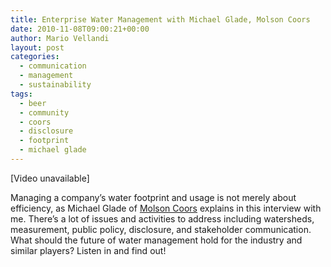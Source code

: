 ```yaml
---
title: Enterprise Water Management with Michael Glade, Molson Coors
date: 2010-11-08T09:00:21+00:00
author: Mario Vellandi
layout: post
categories:
  - communication
  - management
  - sustainability
tags:
  - beer
  - community
  - coors
  - disclosure
  - footprint
  - michael glade
---
```

[Video unavailable]

Managing a company&#8217;s water footprint and usage is not merely about efficiency, as Michael Glade of [Molson Coors](http://www.molsoncoors.com/) explains in this interview with me. There&#8217;s a lot of issues and activities to address including watersheds, measurement, public policy, disclosure, and stakeholder communication. What should the future of water management hold for the industry and similar players? Listen in and find out!
